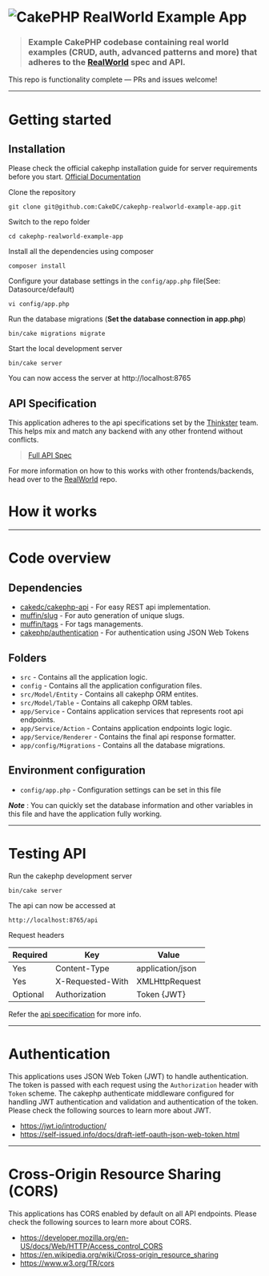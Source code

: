 # ![CakePHP RealWorld Example App](logo.png)

> ### Example CakePHP codebase containing real world examples (CRUD, auth, advanced patterns and more) that adheres to the [RealWorld](https://github.com/gothinkster/realworld-example-apps) spec and API.

This repo is functionality complete — PRs and issues welcome!

----------

# Getting started

## Installation

Please check the official cakephp installation guide for server requirements before you start. [Official Documentation](https://book.cakephp.org/3.0/en/installation.html)

Clone the repository

    git clone git@github.com:CakeDC/cakephp-realworld-example-app.git

Switch to the repo folder

    cd cakephp-realworld-example-app

Install all the dependencies using composer

    composer install

Configure your database settings in the `config/app.php` file(See: Datasource/default)

    vi config/app.php

Run the database migrations (**Set the database connection in app.php**)

    bin/cake migrations migrate
	
Start the local development server

    bin/cake server

You can now access the server at http://localhost:8765
	
## API Specification

This application adheres to the api specifications set by the [Thinkster](https://github.com/gothinkster) team. This helps mix and match any backend with any other frontend without conflicts.

> [Full API Spec](https://github.com/gothinkster/realworld/tree/master/api)

For more information on how to this works with other frontends/backends, head over to the [RealWorld](https://github.com/gothinkster/realworld) repo.


# How it works

----------

# Code overview

## Dependencies

- [cakedc/cakephp-api](https://github.com/cakedc/cakephp-api) - For easy REST api implementation.
- [muffin/slug](https://github.com/UseMuffin/Slug) - For auto generation of unique slugs.
- [muffin/tags](https://github.com/UseMuffin/Tags) - For tags managements.
- [cakephp/authentication](https://github.com/cakephp/authentication) - For authentication using JSON Web Tokens

## Folders

- `src` - Contains all the application logic.
- `config` - Contains all the application configuration files.
- `src/Model/Entity` - Contains all cakephp ORM entites.
- `src/Model/Table` - Contains all cakephp ORM tables.
- `app/Service` - Contains application services that represents root api endpoints.
- `app/Service/Action` - Contains application endpoints logic logic.
- `app/Service/Renderer` - Contains the final api response formatter.
- `app/config/Migrations` - Contains all the database migrations.

## Environment configuration

- `config/app.php` - Configuration settings can be set in this file

***Note*** : You can quickly set the database information and other variables in this file and have the application fully working.

----------

# Testing API

Run the cakephp development server

    bin/cake server

The api can now be accessed at

    http://localhost:8765/api

Request headers

| **Required** 	| **Key**              	| **Value**            	|
|----------	|------------------	|------------------	|
| Yes      	| Content-Type     	| application/json 	|
| Yes      	| X-Requested-With 	| XMLHttpRequest   	|
| Optional 	| Authorization    	| Token {JWT}      	|

Refer the [api specification](#api-specification) for more info.

----------
 
# Authentication
 
This applications uses JSON Web Token (JWT) to handle authentication. The token is passed with each request using the `Authorization` header with `Token` scheme. The cakephp authenticate middleware configured for handling JWT authentication and validation and authentication of the token. Please check the following sources to learn more about JWT.
 
- https://jwt.io/introduction/
- https://self-issued.info/docs/draft-ietf-oauth-json-web-token.html

----------

# Cross-Origin Resource Sharing (CORS)
 
This applications has CORS enabled by default on all API endpoints. Please check the following sources to learn more about CORS.
 
- https://developer.mozilla.org/en-US/docs/Web/HTTP/Access_control_CORS
- https://en.wikipedia.org/wiki/Cross-origin_resource_sharing
- https://www.w3.org/TR/cors
